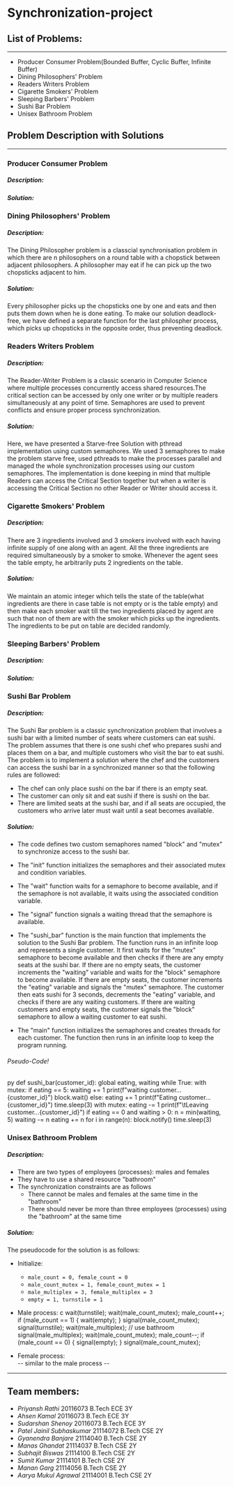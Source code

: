 # Synchronization-project

## List of Problems:
---
* Producer Consumer Problem(Bounded Buffer, Cyclic Buffer, Infinite Buffer)
* Dining Philosophers' Problem
* Readers Writers Problem
* Cigarette Smokers' Problem
* Sleeping Barbers' Problem
* Sushi Bar Problem
* Unisex Bathroom Problem

## Problem Description with Solutions
---
### Producer Consumer Problem
##### Description:
##### Solution:
### Dining Philosophers' Problem
##### Description:
The Dining Philosopher problem is a classcial synchronisation problem in which there are n philosophers on a round table with a chopstick between adjacent philosophers. A philosopher may eat if he can pick up the two chopsticks adjacent to him.
##### Solution:
Every philosopher picks up the chopsticks one by one and eats and then puts them down when he is done eating. To make our solution deadlock-free, we have defined a separate function for the last philospher process, which picks up chopsticks in the opposite order, thus preventing deadlock.

### Readers Writers Problem
##### Description:
The Reader-Writer Problem is a classic scenario in Computer Science where multiple processes concurrently access shared resources.The critical section can be accessed by only one writer or by multiple readers simultaneously at any point of time. Semaphores are used to prevent conflicts and ensure proper process synchronization.
##### Solution:
Here, we have presented a Starve-free Solution with pthread implementation using custom semaphores. We used 3 semaphores to make the problem starve free, used pthreads to make the processes parallel and managed the whole synchronization processes using our custom semaphores. The implementation is done keeping in mind that multiple Readers can access the Critical Section together but when a writer is accessing the Critical Section no other Reader or Writer should access it.
### Cigarette Smokers' Problem
##### Description:
There are 3 ingredients involved and 3 smokers involved with each having infinite supply of one along with an agent. All the three ingredients are required simultaneously by a smoker to smoke. Whenever the agent sees the table empty, he arbitrarily puts 2 ingredients on the table. 
##### Solution:
We maintain an atomic integer which tells the state of the table(what ingredients are there in case table is not empty or is the table empty) and then make each smoker wait till the two ingredients placed by agent are such that non of them are with the smoker which picks up the ingredients. The ingredients to be put on table are decided randomly.
### Sleeping Barbers' Problem
##### Description:
##### Solution:
### Sushi Bar Problem
##### Description: 

The Sushi Bar problem is a classic synchronization problem that involves a sushi bar with a limited number of seats
where customers can eat sushi. The problem assumes that there is one sushi chef who prepares sushi and places them
on a bar, and multiple customers who visit the bar to eat sushi.
The problem is to implement a solution where the chef and the customers can access the sushi bar in a synchronized
manner so that the following rules are followed:

* The chef can only place sushi on the bar if there is an empty seat.
* The customer can only sit and eat sushi if there is sushi on the bar.
* There are limited seats at the sushi bar, and if all seats are occupied, the customers who arrive later must wait until a seat becomes available.

##### Solution:

* The code defines two custom semaphores named "block" and "mutex" to synchronize access to the sushi bar.

* The "init" function initializes the semaphores and their associated mutex and condition variables.

* The "wait" function waits for a semaphore to become available, and if the semaphore is not available,
  it waits using the associated condition variable.

* The "signal" function signals a waiting thread that the semaphore is available.

* The "sushi_bar" function is the main function that implements the solution to the Sushi Bar problem.
  The function runs in an infinite loop and represents a single customer.
  It first waits for the "mutex" semaphore to become available and then checks if there are any empty
  seats at the sushi bar. If there are no empty seats, the customer increments the "waiting" variable
  and waits for the "block" semaphore to become available. If there are empty seats,
  the customer increments the "eating" variable and signals the "mutex" semaphore.
  The customer then eats sushi for 3 seconds, decrements the "eating" variable,
  and checks if there are any waiting customers. If there are waiting customers and empty seats,
  the customer signals the "block" semaphore to allow a waiting customer to eat sushi.

* The "main" function initializes the semaphores and creates threads for each customer.
  The function then runs in an infinite loop to keep the program running.

###### Pseudo-Code!
py
def sushi_bar(customer_id):
    global eating, waiting
    while True:
        with mutex:
            if eating == 5:
                waiting += 1
                print(f"waiting customer...{customer_id}")
                block.wait()
            else:
                eating += 1
            print(f"Eating customer...{customer_id}")
        time.sleep(3)
        with mutex:
            eating -= 1
            print(f"\tLeaving customer...{customer_id}")
            if eating == 0 and waiting > 0:
                n = min(waiting, 5)
                waiting -= n
                eating += n
                for i in range(n):
                    block.notify()
        time.sleep(3)

### Unisex Bathroom Problem
##### Description:
* There are two types of employees (processes): males and females
* They have to use a shared resource "bathroom"
* The synchronization constraints are as follows
  - There cannot be males and females at the same time in the "bathroom"
  - There should never be more than three employees (processes) using
      the "bathroom" at the same time
##### Solution:
  The pseudocode for the solution is as follows:
  * Initialize:
    - `male_count = 0, female_count = 0`
    - `male_count_mutex = 1, female_count_mutex = 1`
    - `male_multiplex = 3, female_multiplex = 3`
    - `empty = 1, turnstile = 1`

  * Male process:
    c
    wait(turnstile);
      wait(male_count_mutex);
        male_count++;
        if (male_count == 1) {
          wait(empty);
        }
      signal(male_count_mutex);
    signal(turnstile);
    wait(male_multiplex);
      // use bathroom
    signal(male_multiplex);
    wait(male_count_mutex);
      male_count--;
      if (male_count == 0) {
        signal(empty);
      }
    signal(male_count_mutex);
    

  * Female process:  
    -- similar to the male process --

---
## Team members:
* *Priyansh Rathi* 20116073 B.Tech ECE 3Y
* *Ahsen Kamal* 20116073 B.Tech ECE 3Y
* *Sudarshan Shenoy* 20116073 B.Tech ECE 3Y
* *Patel Jainil Subhaskumar* 21114072 B.Tech CSE 2Y
* *Gyanendra Banjare* 21114040 B.Tech CSE 2Y
* *Manas Ghandat* 21114037 B.Tech CSE 2Y
* *Subhajit Biswas* 21114100 B.Tech CSE 2Y
* *Sumit Kumar* 21114101 B.Tech CSE 2Y
* *Manan Garg* 21114056 B.Tech CSE 2Y
* *Aarya Mukul Agrawal* 21114001 B.Tech CSE 2Y